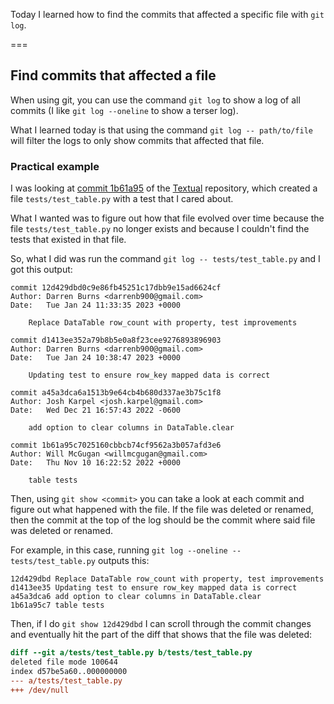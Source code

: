 Today I learned how to find the commits that affected a specific file with `git log`.

===


## Find commits that affected a file

When using git, you can use the command `git log` to show a log of all commits (I like `git log --oneline` to show a terser log).

What I learned today is that using the command `git log -- path/to/file` will filter the logs to only show commits that affected that file.


### Practical example

I was looking at [commit 1b61a95](https://github.com/Textualize/textual/blob/1b61a95c7025160cbbcb74cf9562a3b057afd3e6/tests/test_table.py) of the [Textual](https://github.com/textualize/textual) repository, which created a file `tests/test_table.py` with a test that I cared about.

What I wanted was to figure out how that file evolved over time because the file `tests/test_table.py` no longer exists and because I couldn't find the tests that existed in that file.

So, what I did was run the command `git log -- tests/test_table.py` and I got this output:

```git
commit 12d429dbd0c9e86fb45251c17dbb9e15ad6624cf
Author: Darren Burns <darrenb900@gmail.com>
Date:   Tue Jan 24 11:33:35 2023 +0000

    Replace DataTable row_count with property, test improvements

commit d1413ee352a79b8b5e0a8f23cee9276893896903
Author: Darren Burns <darrenb900@gmail.com>
Date:   Tue Jan 24 10:38:47 2023 +0000

    Updating test to ensure row_key mapped data is correct

commit a45a3dca6a1513b9e64cb4b680d337ae3b75c1f8
Author: Josh Karpel <josh.karpel@gmail.com>
Date:   Wed Dec 21 16:57:43 2022 -0600

    add option to clear columns in DataTable.clear

commit 1b61a95c7025160cbbcb74cf9562a3b057afd3e6
Author: Will McGugan <willmcgugan@gmail.com>
Date:   Thu Nov 10 16:22:52 2022 +0000

    table tests
```

Then, using `git show <commit>` you can take a look at each commit and figure out what happened with the file.
If the file was deleted or renamed, then the commit at the top of the log should be the commit where said file was deleted or renamed.

For example, in this case, running `git log --oneline -- tests/test_table.py` outputs this:

```git
12d429dbd Replace DataTable row_count with property, test improvements
d1413ee35 Updating test to ensure row_key mapped data is correct
a45a3dca6 add option to clear columns in DataTable.clear
1b61a95c7 table tests
```

Then, if I do `git show 12d429dbd` I can scroll through the commit changes and eventually hit the part of the diff that shows that the file was deleted:

```diff
diff --git a/tests/test_table.py b/tests/test_table.py
deleted file mode 100644
index d57be5a60..000000000
--- a/tests/test_table.py
+++ /dev/null
```
